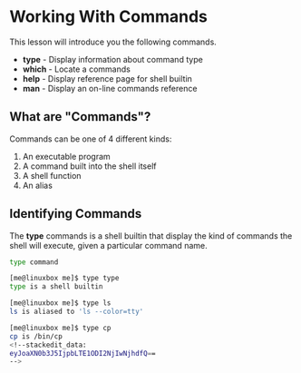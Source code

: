# Working With Commands
This lesson will introduce you the following commands.
- **type** - Display information about command type
- **which** - Locate a commands
- **help** - Display reference page for shell builtin
- **man** - Display an on-line commands reference

## What are "Commands"?
Commands can be one of 4 different kinds:
1. An executable program
2. A command built into the shell itself
3. A shell function
4. An alias

## Identifying Commands
The **type** commands is a shell builtin that display the kind of commands the shell will execute, given a particular command name.
```bash
type command
```
```bash
[me@linuxbox me]$ type type
type is a shell builtin

[me@linuxbox me]$ type ls
ls is aliased to 'ls --color=tty'

[me@linuxbox me]$ type cp
cp is /bin/cp
<!--stackedit_data:
eyJoaXN0b3J5IjpbLTE1ODI2NjIwNjhdfQ==
-->